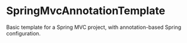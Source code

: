 # SpringMvcAnnotationTemplate

Basic template for a Spring MVC project, with annotation-based Spring configuration.
